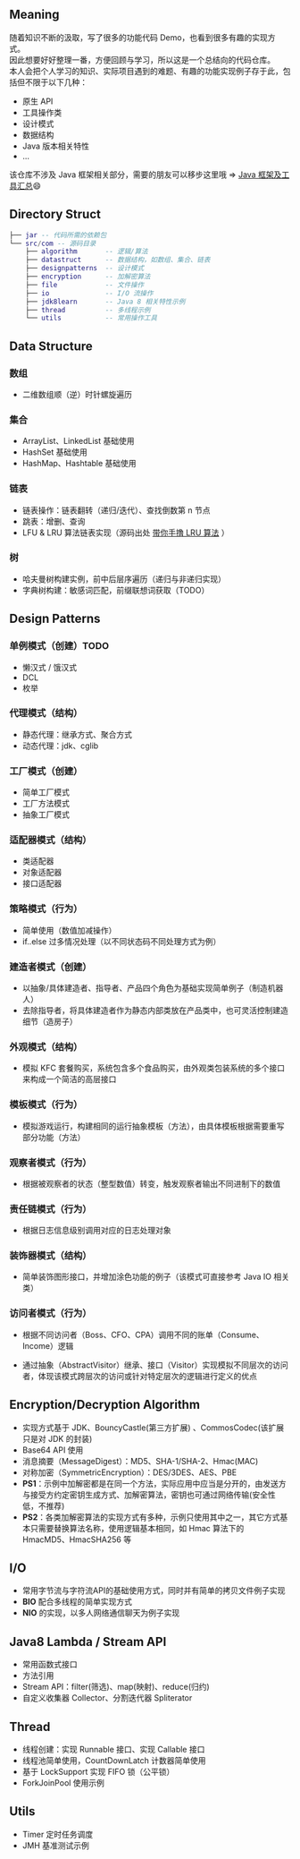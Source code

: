 ## Meaning
随着知识不断的汲取，写了很多的功能代码 Demo，也看到很多有趣的实现方式。  
因此想要好好整理一番，方便回顾与学习，所以这是一个总结向的代码仓库。  
本人会把个人学习的知识、实际项目遇到的难题、有趣的功能实现例子存于此，包括但不限于以下几种：

- 原生 API
- 工具操作类
- 设计模式
- 数据结构
- Java 版本相关特性
- ...  

该仓库不涉及 Java 框架相关部分，需要的朋友可以移步这里哦 => [Java 框架及工具汇总](https://github.com/yudi-corgi/java_framework_summary):smile: 

## Directory Struct
```lua
├── jar -- 代码所需的依赖包
└── src/com -- 源码目录
    ├── algorithm       -- 逻辑/算法
    ├── datastruct      -- 数据结构，如数组、集合、链表
    ├── designpatterns  -- 设计模式
    ├── encryption      -- 加解密算法
    ├── file            -- 文件操作
    ├── io              -- I/O 流操作
    ├── jdk8learn       -- Java 8 相关特性示例
    ├── thread          -- 多线程示例
    └── utils           -- 常用操作工具
```
## Data Structure
### 数组
* 二维数组顺（逆）时针螺旋遍历
### 集合
* ArrayList、LinkedList 基础使用
* HashSet 基础使用
* HashMap、Hashtable 基础使用
### 链表
* 链表操作：链表翻转（递归/迭代）、查找倒数第 n 节点
* 跳表：增删、查询
* LFU & LRU 算法链表实现（源码出处 [带你手撸 LRU 算法](https://labuladong.gitee.io/algo/2/23/59/) ）
### 树
* 哈夫曼树构建实例，前中后层序遍历（递归与非递归实现）
* 字典树构建：敏感词匹配，前缀联想词获取（TODO）

## Design Patterns
### 单例模式（创建）TODO
* 懒汉式 / 饿汉式
* DCL
* 枚举
### 代理模式（结构）
* 静态代理：继承方式、聚合方式
* 动态代理：jdk、cglib
### 工厂模式（创建）
* 简单工厂模式
* 工厂方法模式
* 抽象工厂模式
### 适配器模式（结构）
* 类适配器
* 对象适配器
* 接口适配器
### 策略模式（行为）
* 简单使用（数值加减操作）
* if..else 过多情况处理（以不同状态码不同处理方式为例）
### 建造者模式（创建）
* 以抽象/具体建造者、指导者、产品四个角色为基础实现简单例子（制造机器人）
* 去除指导者，将具体建造者作为静态内部类放在产品类中，也可灵活控制建造细节（造房子）
### 外观模式（结构）
* 模拟 KFC 套餐购买，系统包含多个食品购买，由外观类包装系统的多个接口来构成一个简洁的高层接口
### 模板模式（行为）
* 模拟游戏运行，构建相同的运行抽象模板（方法），由具体模板根据需要重写部分功能（方法）
### 观察者模式（行为）
* 根据被观察者的状态（整型数值）转变，触发观察者输出不同进制下的数值
### 责任链模式（行为）
* 根据日志信息级别调用对应的日志处理对象
### 装饰器模式（结构）
* 简单装饰图形接口，并增加涂色功能的例子（该模式可直接参考 Java IO 相关类）
### 访问者模式（行为）
* 根据不同访问者（Boss、CFO、CPA）调用不同的账单（Consume、Income）逻辑
- 通过抽象（AbstractVisitor）继承、接口（Visitor）实现模拟不同层次的访问者，体现该模式跨层次的访问或针对特定层次的逻辑进行定义的优点

## Encryption/Decryption Algorithm
* 实现方式基于 JDK、BouncyCastle(第三方扩展) 、CommosCodec(该扩展只是对 JDK 的封装)
* Base64 API 使用
* 消息摘要（MessageDigest）：MD5、SHA-1/SHA-2、Hmac(MAC)
* 对称加密（SymmetricEncryption）：DES/3DES、AES、PBE
* **PS1**：示例中加解密都是在同一个方法，实际应用中应当是分开的，由发送方与接受方约定密钥生成方式、加解密算法，密钥也可通过网络传输(安全性低，不推荐)
* **PS2**：各类加解密算法的实现方式有多种，示例只使用其中之一，其它方式基本只需要替换算法名称，使用逻辑基本相同，如 Hmac 算法下的 HmacMD5、HmacSHA256 等

## I/O
* 常用字节流与字符流API的基础使用方式，同时并有简单的拷贝文件例子实现
* **BIO** 配合多线程的简单实现方式
* **NIO** 的实现，以多人网络通信聊天为例子实现

## Java8 Lambda / Stream API
* 常用函数式接口
* 方法引用
* Stream API：filter(筛选)、map(映射)、reduce(归约)
* 自定义收集器 Collector、分割迭代器 Spliterator

## Thread
* 线程创建：实现 Runnable 接口、实现 Callable<T> 接口
* 线程池简单使用，CountDownLatch 计数器简单使用
* 基于 LockSupport 实现 FIFO 锁（公平锁）
* ForkJoinPool 使用示例

## Utils
* Timer 定时任务调度
* JMH 基准测试示例

